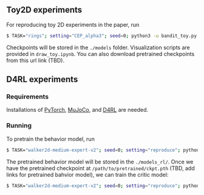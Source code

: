 ## Toy2D experiments

For reproducing toy 2D experiments in the paper, run
```.bash
$ TASK="rings"; setting="CEP_alpha3"; seed=0; python3 -u bandit_toy.py --expid $TASK${seed}${setting} --env $TASK --diffusion_steps 15 --seed ${seed} --alpha 3 --method "CEP"
```

Checkpoints will be stored in the `./models` folder. Visualization scripts are provided in `draw_toy.ipynb`. You can also download pretrained checkpoints from this url link (TBD).

## D4RL experiments

### Requirements
Installations of [PyTorch](https://pytorch.org/), [MuJoCo](https://github.com/deepmind/mujoco), and [D4RL](https://github.com/Farama-Foundation/D4RL) are needed.

### Running
To pretrain the behavior model, run

```.bash
$ TASK="walker2d-medium-expert-v2"; seed=0; setting="reproduce"; python3 -u train_behavior.py --expid $TASK${seed}${setting} --env $TASK --seed ${seed}
```

The pretrained behavior model will be stored in the `./models_rl/`. Once we have the pretrained checkpoint at `/path/to/pretrained/ckpt.pth` (TBD, add links for pretrained bahvior model), we can train the critic model:

```.bash
$ TASK="walker2d-medium-expert-v2"; seed=0; setting="reproduce"; python3 -u train_critic.py --actor_load_path /path/to/pretrained/ckpt.pth --expid $TASK${seed}${setting} --env $TASK --diffusion_steps 15 --seed ${seed} --alpha 3 --q_alpha 1 --method "CEP"
```